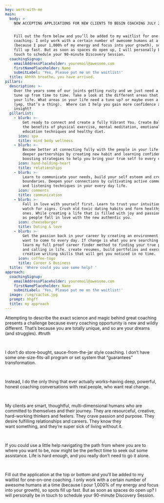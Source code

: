 ```yaml
---
key: work-with-me
main:
  body: >
    NOW ACCEPTING APPLICATIONS FOR NEW CLIENTS TO BEGIN COACHING JULY 2019. 


    Fill out the form below and you’ll be added to my waitlist for one-on-one
    coaching. I only work with a certain number of awesome humans at a time
    (because I pour 1,000% of my energy and focus into your growth), so spots
    fill up fast. But as soon as spaces do open up, I will personally be in
    touch to schedule your 90-minute Discovery Session.
  coachingSignup:
    emailAddressPlaceholder: youremail@awesome.com
    firstNamePlaceholder: Name
    submitLabel: 'Yes, Please put me on the waitlist!'
  title: Ahhhh breathe… you have arrived.
pillars:
  description: >-
    Over the years some of our joints getting rusty and we just need a little
    tune up from time to time. Take a look at the different areas that make up
    your life. What areas in your life need a tune up? or maybe even a tune down
    (yep, that’s a thing).  Where can I help you gain more confidence and
    insight?
  pillarList:
    - blurb: >-
        Get ready to connect and create a fully Vibrant You. Create Balance with
        the benefits of physical exercise, mental meditation, emotional
        education techniques and healthy diet.
      icon: spa
      title: mind body wellness
    - blurb: >-
        Become better at connecting fully with the people in your life. Grow
        deeper partnerships by creating new habit and learning confidence
        boosting strategies to help you bring your true self to every encounter.
      icon: hand-holding-heart
      title: relationships
    - blurb: >-
        Learn to communicate your needs, build your self esteem and create
        boundaries. Deepen your connections by cultivating active communication
        and listening techniques in your every day life.
      icon: comments
      title: communication
    - blurb: >-
        Fall in love with yourself first. Learn to trust your intuition and
        watch for signs. Crush old toxic dating habits and form healthy new
        ones. While creating a life that is filled with joy and passion, watch
        as people fall in love with the new authentic you.
      icon: cheeseburger
      title: Dating & love
    - blurb: >-
        Get the passion back in your career by creating an environment that you
        want to come to every day. If change is what you are searching for,
        learn my full proof career finder method to finding your true passion
        and calling in life. create resumes, build portfolios and execute
        creative writing skills that will get you noticed in no time.
      icon: coffee-togo
      title: Career & Business
  title: 'Where could you use some help? '
approach:
  coachingSignup:
    emailAddressPlaceholder: youremail@awesome.com
    firstNamePlaceholder: Name
    submitLabel: 'Yes, Please put me on the waitlist!'
  image: /img/cactus.jpg
  prompt: hhgff
  title: my approach
---
```

Attempting to describe the exact science and magic behind great coaching presents a challenge because every coaching opportunity is new and wildly different. That’s because you are totally unique, and so are your dreams (and struggles). #truth

 

I don’t do store-bought, sauce-from-the-jar style coaching. I don’t have some one-size-fits-all program or set system that “guarantees” transformation.

 

Instead, I do the only thing that ever actually works–having deep, powerful, honest coaching conversations with real people, who want real change.

 

My clients are smart, thoughtful, multi-dimensional humans who are committed to themselves and their journey. They are resourceful, creative, hard-working thinkers and feelers. They crave passion and purpose. They desire fulfilling relationships and careers. They know they want something, and they’re super sick of living without it.

 

If you could use a little help navigating the path from where you are to where you want to be, now might be the perfect time to seek out some assistance. Life is hard enough, and you really don’t need to go it alone.

 

Fill out the application at the top or bottom and you’ll be added to my waitlist for one-on-one coaching. I only work with a certain number of awesome humans at a time (because I pour 1,000% of my energy and focus into your growth), so spots fill up fast. But as soon as spaces do open up? I will personally be in touch to schedule your 90-minute Discovery Session.
